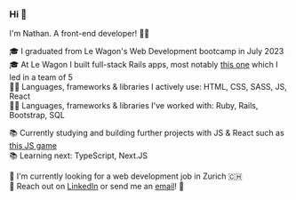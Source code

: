 ### Hi 👋

I'm Nathan. A front-end developer! 👨‍🎨

🎓 I graduated from Le Wagon's Web Development bootcamp in July 2023<br>
🎓 At Le Wagon I built full-stack Rails apps, most notably [this one](https://github.com/nathansoussana/local-sports-club) which I led in a team of 5<br>
👨‍💻 Languages, frameworks & libraries I actively use: HTML, CSS, SASS, JS, React<br>
👨‍💻 Languages, frameworks & libraries I've worked with: Ruby, Rails, Bootstrap, SQL

📚 Currently studying and building further projects with JS & React such as [this JS game](https://github.com/nathansoussana/rock-paper-scissors)<br>
📚 Learning next: TypeScript, Next.JS

🎯 I'm currently looking for a web development job in Zurich 🇨🇭<br>
🔗 Reach out on [LinkedIn](https://www.linkedin.com/in/nathansoussana/) or send me an [email](mailto:nathan.soussana@gmail.com)! 📩
